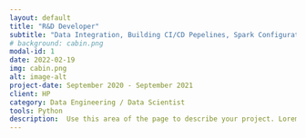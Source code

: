 ```yaml
---
layout: default
title: "R&D Developer"
subtitle: "Data Integration, Building CI/CD Pepelines, Spark Configuration"
# background: cabin.png
modal-id: 1
date: 2022-02-19
img: cabin.png
alt: image-alt
project-date: September 2020 - September 2021
client: HP
category: Data Engineering / Data Scientist
tools: Python
description:  Use this area of the page to describe your project. Lorem ipsum dolor sit amet, consectetur adipisicing elit. Mollitia neque assumenda ipsam nihil, molestias magnam, recusandae quos quis inventore quisquam velit asperiores, vitae? Reprehenderit soluta, eos quod consequuntur itaque. Nam.
---
```

